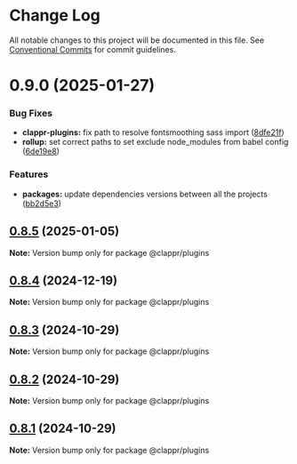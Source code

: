 # Change Log

All notable changes to this project will be documented in this file.
See [Conventional Commits](https://conventionalcommits.org) for commit guidelines.

# 0.9.0 (2025-01-27)


### Bug Fixes

* **clappr-plugins:** fix path to resolve fontsmoothing sass import ([8dfe21f](https://github.com/clappr/clappr-plugins/commit/8dfe21f26ab0c2b7aa109d9f3e3515a50fdbcd42))
* **rollup:** set correct paths to set exclude node_modules from babel config ([6de19e8](https://github.com/clappr/clappr-plugins/commit/6de19e8cafedc6d75a83a1c8fc74720aa954e541))


### Features

* **packages:** update dependencies versions between all the projects ([bb2d5e3](https://github.com/clappr/clappr-plugins/commit/bb2d5e3d8df5190cf4eff9f85f5b91c801998a96))





## [0.8.5](https://github.com/clappr/clappr-plugins/compare/@clappr/plugins@0.8.4...@clappr/plugins@0.8.5) (2025-01-05)

**Note:** Version bump only for package @clappr/plugins





## [0.8.4](https://github.com/clappr/clappr-plugins/compare/@clappr/plugins@0.8.3...@clappr/plugins@0.8.4) (2024-12-19)

**Note:** Version bump only for package @clappr/plugins





## [0.8.3](https://github.com/clappr/clappr-plugins/compare/@clappr/plugins@0.8.2...@clappr/plugins@0.8.3) (2024-10-29)

**Note:** Version bump only for package @clappr/plugins





## [0.8.2](https://github.com/clappr/clappr-plugins/compare/@clappr/plugins@0.8.1...@clappr/plugins@0.8.2) (2024-10-29)

**Note:** Version bump only for package @clappr/plugins





## [0.8.1](https://github.com/clappr/clappr-plugins/compare/@clappr/plugins@0.8.0...@clappr/plugins@0.8.1) (2024-10-29)

**Note:** Version bump only for package @clappr/plugins
